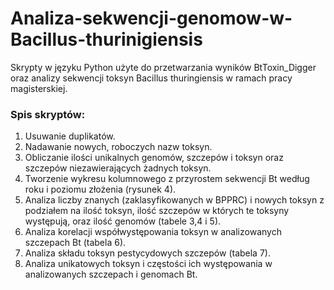 # Analiza-sekwencji-genomow-w-Bacillus-thurinigiensis
Skrypty w języku Python użyte do przetwarzania wyników BtToxin_Digger oraz analizy sekwencji toksyn Bacillus thuringiensis w ramach pracy magisterskiej.

### Spis skryptów:
1) Usuwanie duplikatów.
2) Nadawanie nowych, roboczych nazw toksyn.
3) Obliczanie ilości unikalnych genomów, szczepów i toksyn oraz szczepów niezawierających żadnych toksyn.
4) Tworzenie wykresu kolumnowego z przyrostem sekwencji Bt według roku i poziomu złożenia (rysunek 4).
5) Analiza liczby znanych (zaklasyfikowanych w BPPRC) i nowych toksyn z podziałem na ilość toksyn, ilość szczepów w których te toksyny występują, oraz ilość genomów (tabele 3,4 i 5).
6) Analiza korelacji współwystępowania toksyn w analizowanych szczepach Bt (tabela 6).
7) Analiza składu toksyn pestycydowych szczepów (tabela 7).
8) Analiza unikatowych toksyn i częstości ich występowania w analizowanych szczepach i genomach Bt.
